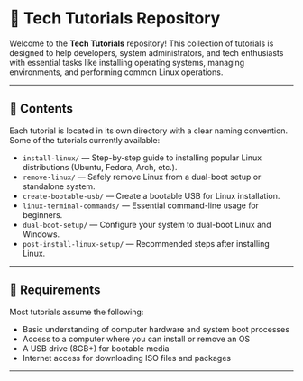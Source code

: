 # 📘 Tech Tutorials Repository

Welcome to the **Tech Tutorials** repository! This collection of tutorials is designed to help developers, system administrators, and tech enthusiasts with essential tasks like installing operating systems, managing environments, and performing common Linux operations.

---

## 📂 Contents

Each tutorial is located in its own directory with a clear naming convention. Some of the tutorials currently available:

- `install-linux/` — Step-by-step guide to installing popular Linux distributions (Ubuntu, Fedora, Arch, etc.).
- `remove-linux/` — Safely remove Linux from a dual-boot setup or standalone system.
- `create-bootable-usb/` — Create a bootable USB for Linux installation.
- `linux-terminal-commands/` — Essential command-line usage for beginners.
- `dual-boot-setup/` — Configure your system to dual-boot Linux and Windows.
- `post-install-linux-setup/` — Recommended steps after installing Linux.


---

## 🧰 Requirements

Most tutorials assume the following:

- Basic understanding of computer hardware and system boot processes
- Access to a computer where you can install or remove an OS
- A USB drive (8GB+) for bootable media
- Internet access for downloading ISO files and packages

---

